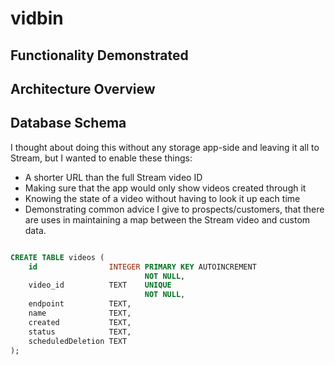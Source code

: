 # vidbin

## Functionality Demonstrated

## Architecture Overview

## Database Schema

I thought about doing this without any storage app-side and leaving it all to
Stream, but I wanted to enable these things:

- A shorter URL than the full Stream video ID
- Making sure that the app would only show videos created through it
- Knowing the state of a video without having to look it up each time
- Demonstrating common advice I give to prospects/customers, that there are
  uses in maintaining a map between the Stream video and custom data.

``` sql

CREATE TABLE videos (
    id                INTEGER PRIMARY KEY AUTOINCREMENT
                              NOT NULL,
    video_id          TEXT    UNIQUE
                              NOT NULL,
    endpoint          TEXT,
    name              TEXT,
    created           TEXT,
    status            TEXT,
    scheduledDeletion TEXT
);

```
